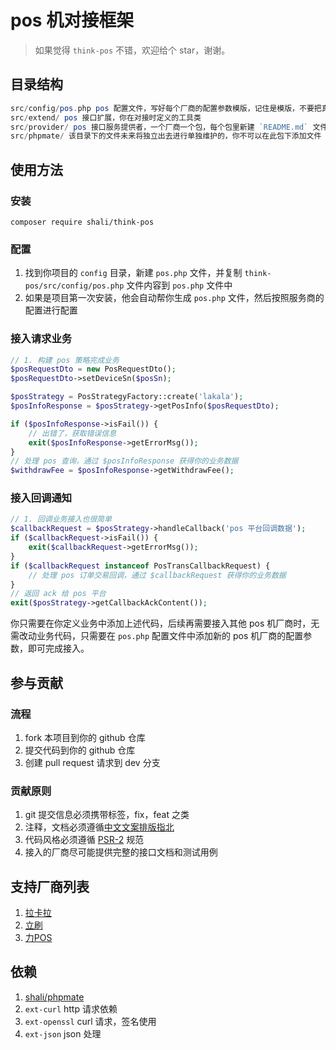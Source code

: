 # pos 机对接框架

> 如果觉得 `think-pos` 不错，欢迎给个 star，谢谢。

## 目录结构

```php
src/config/pos.php pos 配置文件，写好每个厂商的配置参数模版，记住是模版，不要把真实参数提交
src/extend/ pos 接口扩展，你在对接时定义的工具类
src/provider/ pos 接口服务提供者，一个厂商一个包，每个包里新建 `README.md` 文件，里面写厂商的接口文档
src/phpmate/ 该目录下的文件未来将独立出去进行单独维护的，你不可以在此包下添加文件
```

## 使用方法

### 安装

```shell
composer require shali/think-pos
```

### 配置

1. 找到你项目的 `config` 目录，新建 `pos.php` 文件，并复制 `think-pos/src/config/pos.php` 文件内容到 `pos.php` 文件中
2. 如果是项目第一次安装，他会自动帮你生成 `pos.php` 文件，然后按照服务商的配置进行配置

### 接入请求业务

```php
// 1. 构建 pos 策略完成业务
$posRequestDto = new PosRequestDto();
$posRequestDto->setDeviceSn($posSn);

$posStrategy = PosStrategyFactory::create('lakala');
$posInfoResponse = $posStrategy->getPosInfo($posRequestDto);

if ($posInfoResponse->isFail()) {
    // 出错了，获取错误信息
    exit($posInfoResponse->getErrorMsg());
}
// 处理 pos 查询，通过 $posInfoResponse 获得你的业务数据
$withdrawFee = $posInfoResponse->getWithdrawFee();
```

### 接入回调通知

```php
// 1. 回调业务接入也很简单
$callbackRequest = $posStrategy->handleCallback('pos 平台回调数据');
if ($callbackRequest->isFail()) {
    exit($callbackRequest->getErrorMsg());
}
if ($callbackRequest instanceof PosTransCallbackRequest) {
    // 处理 pos 订单交易回调，通过 $callbackRequest 获得你的业务数据
}
// 返回 ack 给 pos 平台
exit($posStrategy->getCallbackAckContent());
```

你只需要在你定义业务中添加上述代码，后续再需要接入其他 pos 机厂商时，无需改动业务代码，只需要在 `pos.php` 配置文件中添加新的
pos 机厂商的配置参数，即可完成接入。

## 参与贡献

### 流程

1. fork 本项目到你的 github 仓库
2. 提交代码到你的 github 仓库
3. 创建 pull request 请求到 dev 分支

### 贡献原则

1. git 提交信息必须携带标签，fix，feat 之类
2. 注释，文档必须遵循[中文文案排版指北](https://github.com/sparanoid/chinese-copywriting-guidelines/blob/master/README.zh-Hans.md)
3. 代码风格必须遵循 [PSR-2](https://www.php-fig.org/psr/psr-2/) 规范
4. 接入的厂商尽可能提供完整的接口文档和测试用例

## 支持厂商列表

1. [拉卡拉](https://github.com/shali/think-pos/tree/master/src/provider/lakala)
2. [立刷](https://github.com/shali/think-pos/tree/master/src/provider/jlpay)
3. [力POS](https://github.com/shali/think-pos/tree/master/src/provider/lipos)

## 依赖

1. [shali/phpmate](https://github.com/shali/phpmate)
2. `ext-curl` http 请求依赖
3. `ext-openssl` curl 请求，签名使用
4. `ext-json` json 处理